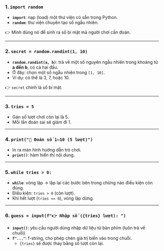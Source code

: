 ### 1. `import random`

- **`import`**: nạp (load) một thư viện có sẵn trong Python.
- **`random`**: thư viện chuyên tạo số ngẫu nhiên.

👉 Mình dùng nó để sinh ra số bí mật mà người chơi cần đoán.

------

### 2. `secret = random.randint(1, 10)`

- **`random.randint(a, b)`**: trả về một số nguyên ngẫu nhiên trong khoảng từ **a đến b**, có cả hai đầu.
- Ở đây: chọn một số ngẫu nhiên trong `[1, 10]`.
- Ví dụ: có thể là 3, 7, hoặc 10.

👉 `secret` chính là số bí mật.

------

### 3. `tries = 5`

- Gán số lượt chơi còn lại là 5.
- Mỗi lần đoán sai sẽ giảm đi 1.

------

### 4. `print("🎯 Đoán số 1–10 (5 lượt)")`

- In ra màn hình hướng dẫn trò chơi.
- **`print()`**: hàm hiển thị nội dung.

------

### 5. `while tries > 0:`

- **`while`**: vòng lặp → lặp lại các bước bên trong chừng nào điều kiện còn đúng.
- Điều kiện: `tries > 0` (còn lượt).
- Khi hết lượt (`tries == 0`), vòng lặp dừng.

------

### 6. `guess = input(f"👉 Nhập số ({tries} lượt): ")`

- **`input()`**: yêu cầu người dùng nhập dữ liệu từ bàn phím (luôn trả về chuỗi).
- **`f"..."`**: f-string, cho phép chèn giá trị biến vào trong chuỗi.
  - `{tries}` sẽ được thay bằng số lượt còn lại.